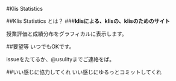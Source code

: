 #Klis Statistics

##Klis Statistics とは？
###__klisによる、klisの、klisのためのサイト__

授業評価と成績分布をグラフィカルに表示します。

##要望等
いつでもOKです。

issueをたてるか、@usulityまでご連絡をば。

##いい感じに協力してくれ
いい感じにゆるっとコミットしてくれ
